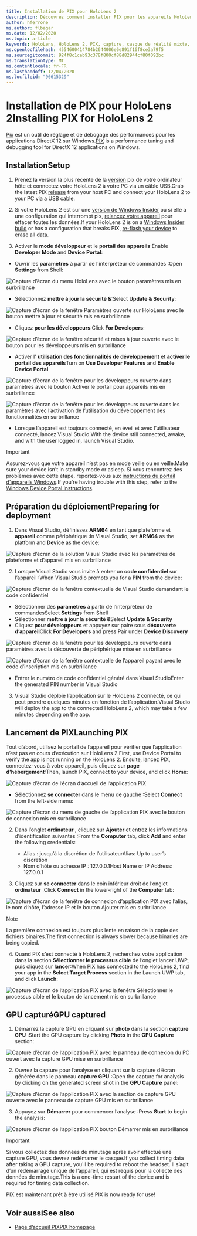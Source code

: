 ```yaml
---
title: Installation de PIX pour HoloLens 2
description: Découvrez comment installer PIX pour les appareils HoloLens 2.
author: hferrone
ms.author: flbagar
ms.date: 12/02/2020
ms.topic: article
keywords: HoloLens, HoloLens 2, PIX, capture, casque de réalité mixte, casque Windows Mixed realisation, casque de réalité virtuelle
ms.openlocfilehash: 4554600414784b2644006e6e891f16f8ce3a79f5
ms.sourcegitcommit: 924f8c1ceb93c378f800cf88d82944cf80f092bc
ms.translationtype: MT
ms.contentlocale: fr-FR
ms.lasthandoff: 12/04/2020
ms.locfileid: "96615329"
---
```

# <a name="installing-pix-for-hololens-2"></a><span data-ttu-id="d1b4f-104">Installation de PIX pour HoloLens 2</span><span class="sxs-lookup"><span data-stu-id="d1b4f-104">Installing PIX for HoloLens 2</span></span>

<span data-ttu-id="d1b4f-105">[Pix](https://devblogs.microsoft.com/pix) est un outil de réglage et de débogage des performances pour les applications DirectX 12 sur Windows.</span><span class="sxs-lookup"><span data-stu-id="d1b4f-105">[PIX](https://devblogs.microsoft.com/pix) is a performance tuning and debugging tool for DirectX 12 applications on Windows.</span></span> 

## <a name="setup"></a><span data-ttu-id="d1b4f-106">Installation</span><span class="sxs-lookup"><span data-stu-id="d1b4f-106">Setup</span></span>

1. <span data-ttu-id="d1b4f-107">Prenez la version la plus récente de la [version]( https://devblogs.microsoft.com/pix/download) pix de votre ordinateur hôte et connectez votre HoloLens 2 à votre PC via un câble USB.</span><span class="sxs-lookup"><span data-stu-id="d1b4f-107">Grab the latest PIX [release]( https://devblogs.microsoft.com/pix/download) from your host PC and connect your HoloLens 2 to your PC via a USB cable.</span></span>

2. <span data-ttu-id="d1b4f-108">Si votre HoloLens 2 est sur une [version de Windows Insider](https://insider.windows.com) ou si elle a une configuration qui interrompt pix,  [relancez votre appareil](https://docs.microsoft.com/hololens/hololens-recovery) pour effacer toutes les données.</span><span class="sxs-lookup"><span data-stu-id="d1b4f-108">If your HoloLens 2 is on a [Windows Insider build](https://insider.windows.com) or has a configuration that breaks PIX,  [re-flash your device](https://docs.microsoft.com/hololens/hololens-recovery) to erase all data.</span></span>

3. <span data-ttu-id="d1b4f-109">Activer le **mode développeur** et le **portail des appareils**:</span><span class="sxs-lookup"><span data-stu-id="d1b4f-109">Enable **Developer Mode** and **Device Portal**:</span></span>

* <span data-ttu-id="d1b4f-110">Ouvrir les **paramètres** à partir de l’interpréteur de commandes :</span><span class="sxs-lookup"><span data-stu-id="d1b4f-110">Open **Settings** from Shell:</span></span>

![Capture d’écran du menu HoloLens avec le bouton paramètres mis en surbrillance](images/pix-img-01.jpg)

* <span data-ttu-id="d1b4f-112">Sélectionnez **mettre à jour la sécurité &**:</span><span class="sxs-lookup"><span data-stu-id="d1b4f-112">Select **Update & Security**:</span></span>

![Capture d’écran de la fenêtre Paramètres ouverte sur HoloLens avec le bouton mettre à jour et sécurité mis en surbrillance](images/pix-img-02.jpg)

* <span data-ttu-id="d1b4f-114">Cliquez **pour les développeurs**:</span><span class="sxs-lookup"><span data-stu-id="d1b4f-114">Click **For Developers**:</span></span>

![Capture d’écran de la fenêtre sécurité et mises à jour ouverte avec le bouton pour les développeurs mis en surbrillance](images/pix-img-03.jpg)

* <span data-ttu-id="d1b4f-116">Activer l' **utilisation des fonctionnalités de développement** et **activer le portail des appareils**</span><span class="sxs-lookup"><span data-stu-id="d1b4f-116">Turn on **Use Developer Features** and **Enable Device Portal**</span></span>

![Capture d’écran de la fenêtre pour les développeurs ouverte dans paramètres avec le bouton Activer le portail pour appareils mis en surbrillance](images/pix-img-04.jpg)

![Capture d’écran de la fenêtre pour les développeurs ouverte dans les paramètres avec l’activation de l’utilisation du développement des fonctionnalités en surbrillance](images/pix-img-05.jpg)

* <span data-ttu-id="d1b4f-119">Lorsque l’appareil est toujours connecté, en éveil et avec l’utilisateur connecté, lancez Visual Studio.</span><span class="sxs-lookup"><span data-stu-id="d1b4f-119">With the device still connected, awake, and with the user logged in, launch Visual Studio.</span></span>

> [!IMPORTANT]
> <span data-ttu-id="d1b4f-120">Assurez-vous que votre appareil n’est pas en mode veille ou en veille.</span><span class="sxs-lookup"><span data-stu-id="d1b4f-120">Make sure your device isn't in standby mode or asleep.</span></span> <span data-ttu-id="d1b4f-121">Si vous rencontrez des problèmes avec cette étape, reportez-vous aux [instructions du portail d’appareils Windows](https://docs.microsoft.com/windows/mixed-reality/develop/platform-capabilities-and-apis/using-the-windows-device-portal).</span><span class="sxs-lookup"><span data-stu-id="d1b4f-121">If you're having trouble with this step, refer to the [Windows Device Portal instructions](https://docs.microsoft.com/windows/mixed-reality/develop/platform-capabilities-and-apis/using-the-windows-device-portal).</span></span>

## <a name="preparing-for-deployment"></a><span data-ttu-id="d1b4f-122">Préparation du déploiement</span><span class="sxs-lookup"><span data-stu-id="d1b4f-122">Preparing for deployment</span></span>

1. <span data-ttu-id="d1b4f-123">Dans Visual Studio, définissez **ARM64** en tant que plateforme et **appareil** comme périphérique :</span><span class="sxs-lookup"><span data-stu-id="d1b4f-123">In Visual Studio, set **ARM64** as the platform and **Device** as the device:</span></span>

![Capture d’écran de la solution Visual Studio avec les paramètres de plateforme et d’appareil mis en surbrillance](images/pix-img-06.png)

2. <span data-ttu-id="d1b4f-125">Lorsque Visual Studio vous invite à entrer un **code confidentiel** sur l’appareil :</span><span class="sxs-lookup"><span data-stu-id="d1b4f-125">When Visual Studio prompts you for a **PIN** from the device:</span></span>

![Capture d’écran de la fenêtre contextuelle de Visual Studio demandant le code confidentiel](images/pix-img-07.png)

* <span data-ttu-id="d1b4f-127">Sélectionner des **paramètres** à partir de l’interpréteur de commandes</span><span class="sxs-lookup"><span data-stu-id="d1b4f-127">Select **Settings** from Shell</span></span>
* <span data-ttu-id="d1b4f-128">Sélectionner **mettre à jour la sécurité &**</span><span class="sxs-lookup"><span data-stu-id="d1b4f-128">Select **Update & Security**</span></span>
* <span data-ttu-id="d1b4f-129">Cliquez **pour développeurs** et appuyez sur paire sous **découverte d’appareil**</span><span class="sxs-lookup"><span data-stu-id="d1b4f-129">Click **For Developers** and press Pair under **Device Discovery**</span></span> 

![Capture d’écran de la fenêtre pour les développeurs ouverte dans paramètres avec la découverte de périphérique mise en surbrillance](images/pix-img-08.jpg)

![Capture d’écran de la fenêtre contextuelle de l’appareil payant avec le code d’inscription mis en surbrillance](images/pix-img-09.jpg)

* <span data-ttu-id="d1b4f-132">Entrer le numéro de code confidentiel généré dans Visual Studio</span><span class="sxs-lookup"><span data-stu-id="d1b4f-132">Enter the generated PIN number in Visual Studio</span></span>

3. <span data-ttu-id="d1b4f-133">Visual Studio déploie l’application sur le HoloLens 2 connecté, ce qui peut prendre quelques minutes en fonction de l’application.</span><span class="sxs-lookup"><span data-stu-id="d1b4f-133">Visual Studio will deploy the app to the connected HoloLens 2, which may take a few minutes depending on the app.</span></span>

## <a name="launching-pix"></a><span data-ttu-id="d1b4f-134">Lancement de PIX</span><span class="sxs-lookup"><span data-stu-id="d1b4f-134">Launching PIX</span></span>

<span data-ttu-id="d1b4f-135">Tout d’abord, utilisez le portail de l’appareil pour vérifier que l’application n’est pas en cours d’exécution sur HoloLens 2.</span><span class="sxs-lookup"><span data-stu-id="d1b4f-135">First, use Device Portal to verify the app is not running on the HoloLens 2.</span></span> <span data-ttu-id="d1b4f-136">Ensuite, lancez PIX, connectez-vous à votre appareil, puis cliquez sur **page d’hébergement**:</span><span class="sxs-lookup"><span data-stu-id="d1b4f-136">Then, launch PIX, connect to your device, and click **Home**:</span></span>

![Capture d’écran de l’écran d’accueil de l’application PIX](images/pix-img-10.png)

* <span data-ttu-id="d1b4f-138">Sélectionnez **se connecter** dans le menu de gauche :</span><span class="sxs-lookup"><span data-stu-id="d1b4f-138">Select **Connect** from the left-side menu:</span></span>

![Capture d’écran du menu de gauche de l’application PIX avec le bouton de connexion mis en surbrillance](images/pix-img-11.png)

2. <span data-ttu-id="d1b4f-140">Dans l’onglet **ordinateur** , cliquez sur **Ajouter** et entrez les informations d’identification suivantes :</span><span class="sxs-lookup"><span data-stu-id="d1b4f-140">From the **Computer** tab, click **Add** and enter the following credentials:</span></span>
    * <span data-ttu-id="d1b4f-141">Alias : jusqu’à la discrétion de l’utilisateur</span><span class="sxs-lookup"><span data-stu-id="d1b4f-141">Alias: Up to user’s discretion</span></span>
    * <span data-ttu-id="d1b4f-142">Nom d’hôte ou adresse IP : 127.0.0.1</span><span class="sxs-lookup"><span data-stu-id="d1b4f-142">Host Name or IP Address: 127.0.0.1</span></span>

3. <span data-ttu-id="d1b4f-143">Cliquez sur **se connecter** dans le coin inférieur droit de l’onglet **ordinateur** :</span><span class="sxs-lookup"><span data-stu-id="d1b4f-143">Click **Connect** in the lower-right of the **Computer** tab:</span></span>

![Capture d’écran de la fenêtre de connexion d’application PIX avec l’alias, le nom d’hôte, l’adresse IP et le bouton Ajouter mis en surbrillance](images/pix-img-12.png)

> [!NOTE]
> <span data-ttu-id="d1b4f-145">La première connexion est toujours plus lente en raison de la copie des fichiers binaires.</span><span class="sxs-lookup"><span data-stu-id="d1b4f-145">The first connection is always slower because binaries are being copied.</span></span>

4. <span data-ttu-id="d1b4f-146">Quand PIX s’est connecté à HoloLens 2, recherchez votre application dans la section **Sélectionner le processus cible** de l’onglet lancer UWP, puis cliquez sur **lancer**:</span><span class="sxs-lookup"><span data-stu-id="d1b4f-146">When PIX has connected to the HoloLens 2, find your app in the **Select Target Process** section in the Launch UWP tab, and click **Launch**:</span></span>

![Capture d’écran de l’application PIX avec la fenêtre Sélectionner le processus cible et le bouton de lancement mis en surbrillance](images/pix-img-13.png)

## <a name="gpu-captured"></a><span data-ttu-id="d1b4f-148">GPU capturé</span><span class="sxs-lookup"><span data-stu-id="d1b4f-148">GPU captured</span></span>

1. <span data-ttu-id="d1b4f-149">Démarrez la capture GPU en cliquant sur **photo** dans la section **capture GPU** :</span><span class="sxs-lookup"><span data-stu-id="d1b4f-149">Start the GPU capture by clicking **Photo** in the **GPU Capture** section:</span></span>

![Capture d’écran de l’application PIX avec le panneau de connexion du PC ouvert avec la capture GPU mise en surbrillance](images/pix-img-14.png)

2. <span data-ttu-id="d1b4f-151">Ouvrez la capture pour l’analyse en cliquant sur la capture d’écran générée dans le panneau **capture GPU** :</span><span class="sxs-lookup"><span data-stu-id="d1b4f-151">Open the capture for analysis by clicking on the generated screen shot in the **GPU Capture** panel:</span></span>

![Capture d’écran de l’application PIX avec la section de capture GPU ouverte avec le panneau de capture GPU mis en surbrillance](images/pix-img-15.png)

3. <span data-ttu-id="d1b4f-153">Appuyez sur **Démarrer** pour commencer l’analyse :</span><span class="sxs-lookup"><span data-stu-id="d1b4f-153">Press **Start** to begin the analysis:</span></span>

![Capture d’écran de l’application PIX bouton Démarrer mis en surbrillance](images/pix-img-16.png)

> [!IMPORTANT]
> <span data-ttu-id="d1b4f-155">Si vous collectez des données de minutage après avoir effectué une capture GPU, vous devrez redémarrer le casque.</span><span class="sxs-lookup"><span data-stu-id="d1b4f-155">If you collect timing data after taking a GPU capture, you'll be required to reboot the headset.</span></span> <span data-ttu-id="d1b4f-156">Il s’agit d’un redémarrage unique de l’appareil, qui est requis pour la collecte des données de minutage.</span><span class="sxs-lookup"><span data-stu-id="d1b4f-156">This is a one-time restart of the device and is required for timing data collection.</span></span>

<span data-ttu-id="d1b4f-157">PIX est maintenant prêt à être utilisé.</span><span class="sxs-lookup"><span data-stu-id="d1b4f-157">PIX is now ready for use!</span></span>

## <a name="see-also"></a><span data-ttu-id="d1b4f-158">Voir aussi</span><span class="sxs-lookup"><span data-stu-id="d1b4f-158">See also</span></span>
* [<span data-ttu-id="d1b4f-159">Page d’accueil PIX</span><span class="sxs-lookup"><span data-stu-id="d1b4f-159">PIX homepage</span></span>](https://devblogs.microsoft.com/pix)